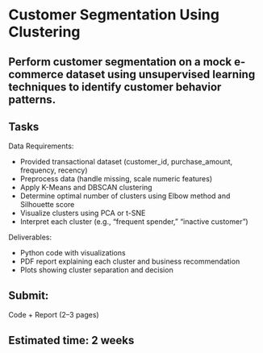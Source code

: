 # Customer Segmentation Using Clustering
## Perform customer segmentation on a mock e-commerce dataset using unsupervised learning techniques to identify customer behavior patterns.

## Tasks
Data Requirements:
- Provided transactional dataset (customer_id, purchase_amount, frequency, recency)
- Preprocess data (handle missing, scale numeric features)
- Apply K-Means and DBSCAN clustering
- Determine optimal number of clusters using Elbow method and Silhouette score
- Visualize clusters using PCA or t-SNE
- Interpret each cluster (e.g., “frequent spender,” “inactive customer”)

Deliverables:
- Python code with visualizations
- PDF report explaining each cluster and business recommendation
- Plots showing cluster separation and decision

## Submit:
Code + Report (2–3 pages)

## Estimated time: 2 weeks

